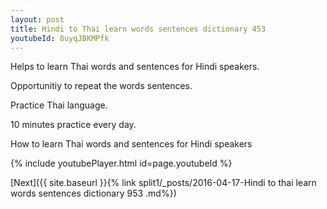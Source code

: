 ```yaml
---
layout: post
title: Hindi to Thai learn words sentences dictionary 453 
youtubeId: 8uyqJBKMPfk
---
```

 
 
Helps to learn Thai words and sentences for Hindi speakers.

Opportunitiy to repeat the words sentences. 

Practice Thai language. 
 
10 minutes practice every day. 
 
How to learn Thai words and sentences for Hindi speakers 
 
{% include youtubePlayer.html id=page.youtubeId %}
 
 
[Next]({{ site.baseurl }}{% link  split1/_posts/2016-04-17-Hindi to thai learn words sentences dictionary 953 .md%})
 
